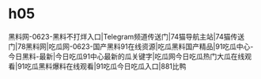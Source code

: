 # h05
黑料网-0623-黑料不打烊入口|Telegram频道传送门|74猫导航主站|74猫传送门|78黑料网|吃瓜网-0623-国产黑料91在线资源|吃瓜黑料国产精品|91吃瓜中心-今日黑料-最新|今日吃瓜91中心最新的瓜关键字|吃瓜网今日吃瓜热门大瓜在线观看|91吃瓜黑料爆料在线观看|91吃瓜今日吃瓜入口|881比鸭
